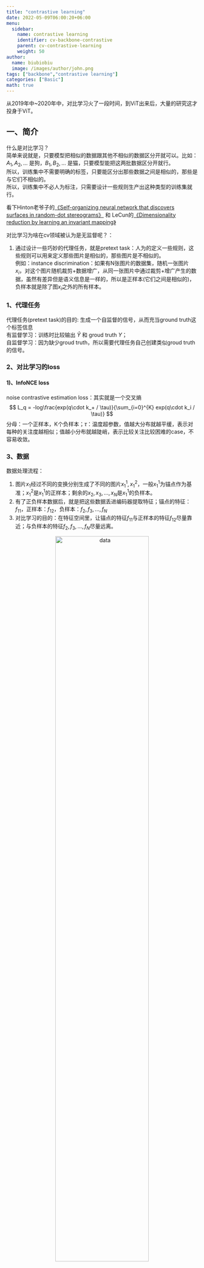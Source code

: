 ```yaml
---
title: "contrastive learning"
date: 2022-05-09T06:00:20+06:00
menu:
  sidebar:
    name: contrastive learning
    identifier: cv-backbone-contrastive
    parent: cv-contrastive-learning
    weight: 50
author:
  name: biubiobiu
  image: /images/author/john.png
tags: ["backbone","contrastive learning"]
categories: ["Basic"]
math: true
---
```


从2019年中~2020年中，对比学习火了一段时间，到ViT出来后，大量的研究这才投身于ViT。

## 一、简介
什么是对比学习？<br>
简单来说就是，只要模型把相似的数据跟其他不相似的数据区分开就可以。比如：$A_1, A_2, ...$ 是狗，$B_1, B_2, ...$ 是猫，只要模型能把这两批数据区分开就行。<br>
所以，训练集中不需要明确的标签，只要能区分出那些数据之间是相似的，那些是与它们不相似的。<br>
所以，训练集中不必人为标注，只需要设计一些规则生产出这种类型的训练集就行。<br>

看下Hinton老爷子的<a href="http://www.cs.toronto.edu/~fritz/absps/naturebecker.pdf" target="blank">《Self-organizing neural network that discovers surfaces in random-dot stereograms》</a> 和 LeCun的<a href="http://www.cs.toronto.edu/~hinton/csc2535/readings/hadsell-chopra-lecun-06-1.pdf" target="blank">《Dimensionality reduction by learning an invariant mapping》</a> <br>

对比学习为啥在cv领域被认为是无监督呢？：
1. 通过设计一些巧妙的代理任务，就是pretext task：人为的定义一些规则，这些规则可以用来定义那些图片是相似的，那些图片是不相似的。<br>
例如：instance discrimination：如果有N张图片的数据集，随机一张图片$x_i$，对这个图片随机裁剪+数据增广，从同一张图片中通过裁剪+增广产生的数据，虽然有差异但是语义信息是一样的，所以是正样本(它们之间是相似的)，负样本就是除了图$x_i$之外的所有样本。

### 1、代理任务
代理任务(pretext task)的目的: 生成一个自监督的信号，从而充当ground truth这个标签信息<br>
有监督学习：训练时比较输出 $\hat{Y}$ 和 groud truth $Y$；<br>
自监督学习：因为缺少groud truth，所以需要代理任务自己创建类似groud truth的信号。


### 2、对比学习的loss
#### 1)、InfoNCE loss 
noise contrastive estimation loss：其实就是一个交叉熵
$$
L_q = -log\frac{exp(q\cdot k_+ / \tau)}{\sum_{i=0}^{K} exp(q\cdot k_i / \tau)}
$$
分母：一个正样本，K个负样本；$\tau$：温度超参数，值越大分布就越平缓，表示对每种的关注度越相似；值越小分布就越陡峭，表示比较关注比较困难的case，不容易收敛。

### 3、数据

数据处理流程：
1. 图片$x_1$经过不同的变换分别生成了不同的图片$x_1^1, x_1^2$，一般$x_1^1$为锚点作为基准；$x_1^2$是$x_1^1$的正样本；剩余的$x_2, x_3, ..., x_N$是$x_1^1$的负样本。
2. 有了正负样本数据后，就是把这些数据丢进编码器提取特征；锚点的特征：$f_{11}$，正样本：$f_{12}$，负样本：$f_2, f_3, ..., f_N$
3. 对比学习的目的：在特征空间里，让锚点的特征$f_{11}$与正样本的特征$f_{12}$尽量靠近；与负样本的特征$f_2, f_3, ..., f_N$尽量远离。

<p align="center"><img src="/datasets/posts/cnn/contrast_data.jpg" width="70%" height="70%" title="data" alt="data"></p>


## 二、初代对比网络

### 1、InstDisc
<a href="https://arxiv.org/abs/1805.01978" target="blank">《Unsupervised Feature Learning via Non-Parametric Instance-level Discrimination》2018</a>  缺点是：字典特征不一致。

1. 提出了个体判别这个代理任务。
2. 把ImageNet的每张图片，表示层128维特征，提前算好存起来(memory bank)
3. 对memory bank的特征进行动态更新
4. 在计算loss时使用动量，来弥补字典特征的不一致性

### 2、InvaSpread
<a href="https://arxiv.org/abs/1904.03436" target="blank">《Unsupervised Embedding Learning via Invariant and Spreading Instance Feature》2019</a>：Invariant：对于相似的图片，特征尽量不变；Spreading：对于不相似的图片，特征尽量分散。 缺点：字典太小。

1. 个体判别代理任务
2. 在mni-batch内选择正样本和负样本：比如batch size = 256，正样本就是mini-batch内的每个样本，负样本就是除去该正样本后的所有样本和其数据增强后的样本。
3. 目标函数为 NCE Loss的一个变体

### 3、CPC
<a href="https://arxiv.org/abs/1807.03748" target="blank">《Representation Learning with Contrastive Predictive Coding》2018</a>

1. 预测未来的代理任务(生成式)：未来输入，通过已训的网络后的输出特征作为正样本；其他任意输入通过已训的网络后的输出特征作为负样本。


### 4、CMC
<a href="https://arxiv.org/abs/1906.05849" target="blank">《Contrastive Multiview Coding》2019</a>

1. 多视角的代理任务：同一事物的不同视角的表征，是正样本；其他事物的表征，是负样本
2. 不同视角会有不同的编码器
3. 证明了多模态融合的可能性


## 三、二代目对比网络

### 1、MoCo
<a href="https://arxiv.org/abs/1911.05722" target="blank">MoCo</a>(2020) 作为一个无监督的表征学习工作，不仅在分类领域逼近有监督的模型，还在检测、分割、人体关键点检测都超越了有监督的预训练模型，MoCo的出现证明了在视觉领域无监督训练是有前途的。<br>

{{< alert type="success">}}
问题：为什么无监督学习在NLP领域表现较好，在视觉领域效果不好呢？<br>
作者认为：NLP领域，每个token是一个独立的语义信息，其分布是一个离散的信号空间，由于token的独立性，在字典集合中，其就是一个分类任务，可以有类似标签的形式帮助训练；视觉是一个高维连续空间，不像token有很强的语义信息而且浓缩的比较好，导致视觉不能创建一个类似NLP的字典，没有这个字典就不容易建模，所以在视觉领域无监督学习还不如有监督学习。

问题：作者设计动机？<br>
以往的工作，会受限于：`a. 字典的大小；b. 字典内的一致性`。
1. 训练一个encoder，从图像数据里抽样出特征，由这些特征组成一个动态字典；
    1. 这个字典一定要大：字典越大，就可以表征更多的视觉信息。
    2. 在训练的时候，字典内要有一致性：各个key的尽量是通过相同的编码器产出的，不然query可能选择与自己的编码器相同的key，而不是真的和它含有相同语义信息的那个key。
2. 对比学习使得正样本间距离尽量小，负样本距离尽量大

{{< /alert >}}

{{< split 6 6>}}
作者怎么设计的：
1. 怎么构建大字典？所有数据集组成一个字典肯定不行，计算一次要花费很长时间，而且内存也不够。作者使用了队列这种数据结构，队列的大小就是字典的大小；队列可以很大(字典很大)，每次训练的mini-batch很小；队列中的元素不是每次都需要更新，每次更新mini-batch大小的数据。新的数据入队，最久的数据出队。字典大小(作者默认：65536)是一个超参数，可以是几千上万，训练时间都差不多。
2. 怎么保持一致性呢？作者设计了动量编码器：例如：query的编码器为 $\theta_q$，动量编码器为：$\theta_k \gets m \theta_{k} + (1-m)\theta_q$。设计一个较大的动量参数m(e.g., m=0.999)，使得动量编码器更新的`比较缓慢`，不会因为 $\theta_q$引起太多的改变，所以近似保持一致性。只有 $\theta_q$ 参与训练，$\theta_k$ 是不参与训练的，是由0.999的上一个 $\theta_k$+0.001的当前 $\theta_q$组合而成。
---
<p align="center"><img src="/datasets/posts/cnn/moco.jpg" width="90%" height="90%" title="moco" alt="moco"></p>

{{< /split >}}

```python
# f_q, f_k: encoder networks for query and key
# queue: dictionary as a queue of K keys (CxK)
# m: momentum
# t: temperature
f_k.params = f_q.params # initialize
for x in loader: # load a minibatch x with N samples
    x_q = aug(x) # a randomly augmented version
    x_k = aug(x) # another randomly augmented version
    q = f_q.forward(x_q) # queries: NxC
    k = f_k.forward(x_k) # keys: NxC
    k = k.detach() # no gradient to keys
    # positive logits: Nx1
    l_pos = bmm(q.view(N,1,C), k.view(N,C,1))
    # negative logits: NxK
    l_neg = mm(q.view(N,C), queue.view(C,K))
    # logits: Nx(1+K)
    logits = cat([l_pos, l_neg], dim=1)
    # contrastive loss, Eqn.(1)
    labels = zeros(N) # positives are the 0-th
    loss = CrossEntropyLoss(logits/t, labels)
    # SGD update: query network
    loss.backward()
    update(f_q.params)
    # momentum update: key network
    f_k.params = m*f_k.params+(1-m)*f_q.params
    # update dictionary
    enqueue(queue, k) # enqueue the current minibatch
    dequeue(queue) # dequeue the earliest minibatch

```

### 2、SimCLR
<a href="https://arxiv.org/abs/2002.05709" target="blank">《A simple framework for contrastive learning of visual representations》2020</a>很简单。缺点就是 字典比较小。
<p align="center"><img src="/datasets/posts/cnn/simclr_arch.png" width="70%" height="70%" title="SimCLR" alt="SimCLR"></p>

1. 在mni-batch内选择正样本和负样本：比如batch size = 256，正样本就是mini-batch内的每个样本，负样本就是除去该正样本后的所有样本和其数据增强后的样本。
2. 训练时添加了一个mlp全连接层，就是那个 $g(\sdot)$，这个简单的操作，在ImageNet数据集上提升了10个点。
3. 更丰富的数据增强

### 3、MoCo v2
<a href="https://arxiv.org/abs/2003.04297" target="blank">MoCo V2</a> 基于初版MoCo和SimCLR的全连接层，做了一些优化，发现添加mlp全连接层真香
<p align="center"><img src="/datasets/posts/cnn/mocov2.jpg" width="70%" height="70%" title="MoCoV2" alt="MoCoV2"></p>

1. 加了更丰富的数据增强  `提升3个点`
2. 加了MLP  `提升了6个点`
3. 加了cosine 的学习率
4. 训练更多个epoch  `提升4个点`

### 4、SimCLR v2
<a href="https://arxiv.org/abs/2003.04297" target="blank">《Big Self-Supervised Models are Strong Semi-Supervised Learners》</a>

1. 采用更大的模型，152-ResNet
2. 添加了2层mlp
3. 使用动量编码器

### 5、SwAV(swap assignment views)
<a href="https://arxiv.org/abs/2006.09882" target="blank">《Unsupervised Learning of Visual Features by Contrasting Cluster Assignments》2020</a>：给定同样一张图片，生成不同的视角；希望可以用一个视角得到的特征去预测另外一个视角得到的特征。

1. multi crop 技术：全局和局部的特征都需要关注


## 四、三代目对比网络
不使用负样本
### 1、BYOL
<a href="https://arxiv.org/abs/2006.07733" target="blank">《Bootstrap your own latent: A new approach to self-supervised Learning》2020</a>

<p align="center"><img src="/datasets/posts/cnn/byol.jpg" width="70%" height="70%" title="byol" alt="byol"></p>
<p align="center"><img src="/datasets/posts/cnn/byol_2.jpg" width="70%" height="70%" title="byol" alt="byol"></p>

1. 对输入图片x，锚点通过一系列的变换，最后是 $q_{\theta}(z_{\theta})$；正样本通过一些列的变换，最后是 $sg(z'_{\xi})$。这两个是输入图片的近似表示
2. 让 $sg(z'_{\xi})$ 做target，计算这两个的MSE-loss
3. 模型最后就训练了编码器 $f_{\theta}$，正样本的编码器 $f_{\xi}$ 只是 $f_{\theta}$ 的平均，也就是动量编码器。
4. 模型没有使用负样本，只是用自己预测自己，为啥没有出现`模型坍塌`呢？
    1. 参考 这个 <a href="https://generallyintelligent.ai/blog/2020-08-24-understanding-self-supervised-contrastive-learning/" target="blank">Blog</a> 博主，通过一系列的实验，得出他的结论：BYOL能够学到东西，主要是因为Batch normalization。通过BN的操作，用整个batch的样本计算 均值、方差，然后用在batch内的各个样本上；这个操作相当于存在信息泄露，一个样本在计算是也能看到整个batch的信息，相当于一个平均的信息作为负样本；即使没有刻意提供负样本，但通过BN的操作也有了负样本的作用。
    2. BYOL的作者听到后就不同意了，他也做了一些列的实验 <a href="https://arxiv.org/abs/2010.10241" target="blank">《BYOL works even without batch statistics》</a>，发现BN确实很香；不过，他认为是BN只是使得模型能够稳定训练，真正起作用的是一个很好的初始化。

### 2、SimSiam
<a href="https://arxiv.org/abs/2011.10566" target="blank">《Exploring Simple Siamese Representation Learning》2020</a>

{{< split 6 6>}}
作者怎么设计的：
1. 不需要负样本
2. 不需要大的batch size
3. 不需要动量编码器
```python
# f: backbone + projection mlp
# h: prediction mlp
for x in loader: # load a minibatch x with n samples
    x1, x2 = aug(x), aug(x) # random augmentation
    z1, z2 = f(x1), f(x2) # projections, n-by-d
    p1, p2 = h(z1), h(z2) # predictions, n-by-d
    L = D(p1, z2)/2 + D(p2, z1)/2 # loss
    L.backward() # back-propagate
    update(f, h) # SGD update
def D(p, z): # negative cosine similarity
    z = z.detach() # stop gradient
    p = normalize(p, dim=1) # l2-normalize
    z = normalize(z, dim=1) # l2-normalize
    return -(p*z).sum(dim=1).mean()

```
---
<p align="center"><img src="/datasets/posts/cnn/simSiam.jpg" width="90%" height="90%" title="moco" alt="moco"></p>

{{< /split >}}

---
结论：类似于EM(Expectation-Maximization)算法。

## 五、四代目对比网络
Transformer在对比学习上的应用

### 1、MoCo V3
<a href="https://arxiv.org/abs/2104.02057" target="blank">《An Empirical Study of Training Self-Supervised Vision Transformers》2021</a> 相当于 MoCo V2 和SimSiam的合体

{{< split 6 6>}}

1. 不训练 patch projection层。 
2. 把backbone有ResNet换成ViT；在训练时作者发现，准确度会时不时的塌陷。这个原因是什么呢？
    1. 作者通过观察回传梯度，在第一层梯度波动较大，说明这一层梯度不正常。作者设想：梯度既然不正常还不如直接不用梯度更新第一层，作者在第一层初始化后就直接冻住，不再更新第一层，实验后发现问题解决了。
    2. 所以，在ViT的第一层patch projection 还是有问题的，后续会被继续研究

---

```python
# f_q: encoder: backbone + proj mlp + pred mlp
# f_k: momentum encoder: backbone + proj mlp
# m: momentum coefficient
# tau: temperature
for x in loader: # load a minibatch x with N samples
    x1, x2 = aug(x), aug(x) # augmentation
    q1, q2 = f_q(x1), f_q(x2) # queries: [N, C] each
    k1, k2 = f_k(x1), f_k(x2) # keys: [N, C] each
    loss = ctr(q1, k2) + ctr(q2, k1) # symmetrized
    loss.backward()
    update(f_q) # optimizer update: f_q
    f_k = m*f_k + (1-m)*f_q # momentum update: f_k
# contrastive loss
def ctr(q, k):
    logits = mm(q, k.t()) # [N, N] pairs
    labels = range(N) # positives are in diagonal
    loss = CrossEntropyLoss(logits/tau, labels)
    return 2 * tau * loss

```
{{< /split >}}


### 2、DINO

<a href="https://arxiv.org/abs/2104.14294" target="blank">《Emerging Properties in Self-Supervised Vision Transformers》2021</a> 跟BYOL、SimSiam类似，也是预测型。

{{< split 6 6>}}
跟MoCo V3 非常类似<br>

总结一下：
<p align="center"><img src="/datasets/posts/cnn/craster_all.jpg" width="90%" height="90%" title="contrastive" alt="contrastive"></p>

---
```python
# gs, gt: student and teacher networks
# C: center (K)
# tps, tpt: student and teacher temperatures
# l, m: network and center momentum rates
gt.params = gs.params
for x in loader: # load a minibatch x with n samples
    x1, x2 = augment(x), augment(x) # random views
    s1, s2 = gs(x1), gs(x2) # student output n-by-K
    t1, t2 = gt(x1), gt(x2) # teacher output n-by-K
    loss = H(t1, s2)/2 + H(t2, s1)/2
    loss.backward() # back-propagate
    # student, teacher and center updates
    update(gs) # SGD
    gt.params = l*gt.params + (1-l)*gs.params
    C = m*C + (1-m)*cat([t1, t2]).mean(dim=0)
def H(t, s):
    t = t.detach() # stop gradient
    s = softmax(s / tps, dim=1)
    t = softmax((t - C) / tpt, dim=1) # center + sharpen
    return - (t * log(s)).sum(dim=1).mean()


```
{{< /split >}}


